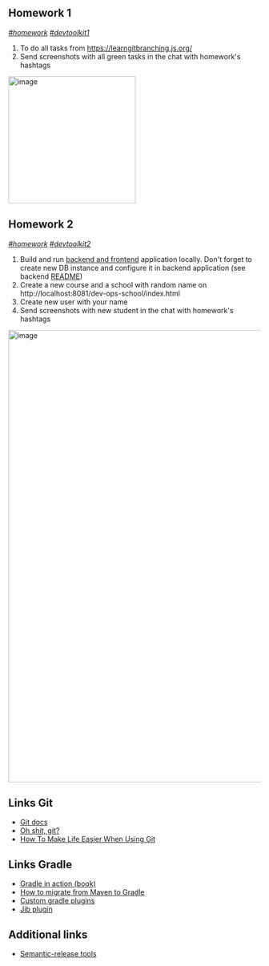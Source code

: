 ## Homework 1
*[#homework]() [#devtoolkit1]()*
1. To do all tasks from https://learngitbranching.js.org/
2. Send screenshots with all green tasks in the chat with homework's hashtags
<img width="254" alt="image" src="https://user-images.githubusercontent.com/10992037/183635754-95427eda-f53f-473f-b518-655b5b731a7b.png">

## Homework 2
*[#homework]() [#devtoolkit2]()*
1. Build and run [backend and frontend](https://github.com/tdevopsschool/course-project) application locally. Don't forget to create new DB instance and configure it in backend application (see backend [README](https://github.com/tdevopsschool/dev-school-app#readme))
2. Create a new course and a school with random name on http://localhost:8081/dev-ops-school/index.html
3. Create new user with your name
3. Send screenshots with new student in the chat with homework's hashtags
<img width="903" alt="image" src="https://user-images.githubusercontent.com/10992037/183700632-1204d394-5f28-4f24-ab72-c95abc5f5c8d.png">


## Links Git
- [Git docs](https://git-scm.com/book/en/v2/Getting-Started-About-Version-Control)
- [Oh shit, git?](https://ohshitgit.com/)
- [How To Make Life Easier When Using Git](https://www.smashingmagazine.com/make-life-easier-when-using-git)

## Links Gradle
- [Gradle in action (book)](https://gradle.org/books/manning-publications-gradle-in-action.pdf)
- [How to migrate from Maven to Gradle](https://docs.gradle.org/current/userguide/migrating_from_maven.html)
- [Custom gradle plugins](https://docs.gradle.org/current/userguide/custom_plugins.html)
- [Jib plugin](https://github.com/GoogleContainerTools/jib/tree/master/jib-gradle-plugin)

## Additional links 
- [Semantic-release tools](https://github.com/semantic-release)
